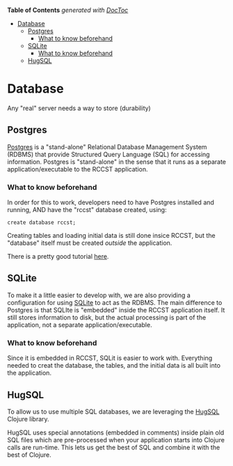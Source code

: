 <!-- START doctoc generated TOC please keep comment here to allow auto update -->
<!-- DON'T EDIT THIS SECTION, INSTEAD RE-RUN doctoc TO UPDATE -->
**Table of Contents**  *generated with [DocToc](https://github.com/thlorenz/doctoc)*

- [Database](#database)
  - [Postgres](#postgres)
    - [What to know beforehand](#what-to-know-beforehand)
  - [SQLite](#sqlite)
    - [What to know beforehand](#what-to-know-beforehand-1)
  - [HugSQL](#hugsql)

<!-- END doctoc generated TOC please keep comment here to allow auto update -->

# Database

Any "real" server needs a way to store (durability) 

## Postgres

[Postgres](https://www.postgresql.org) is a "stand-alone" Relational Database Management System (RDBMS) that provide
Structured Query Language (SQL) for accessing information. Postgres is "stand-alone" in the sense that it runs as a 
separate application/executable to the RCCST application.

### What to know beforehand

In order for this to work, developers need to have Postgres installed and running, AND have
the "rccst" database created, using:

    create database rccst;

Creating tables and loading initial data is still done insice RCCST, but the "database" itself must be created _outside_ the 
application.

There is a pretty good tutorial [here](https://www.postgresqltutorial.com).


## SQLite

To make it a little easier to develop with, we are also providing a configuration for using [SQLite]() to act as the RDBMS. The
main difference to Postgres is that SQLIte is "embedded" inside the RCCST application itself. It still stores information to 
disk, but the actual processing is part of the application, not a separate application/executable.

### What to know beforehand

Since it is embedded in RCCST, SQLit is easier to work with. Everything needed to creat the database, the tables, and the initial
data is all built into the application.


## HugSQL

To allow us to use multiple SQL databases, we are leveraging the [HugSQL](https://www.hugsql.org) Clojure library.

HugSQL uses special annotations (embedded in comments) inside plain old SQL files which are pre-processed when your
application starts into Clojure calls are run-time. This lets us get the best of SQL and combine it with the best of
Clojure.
